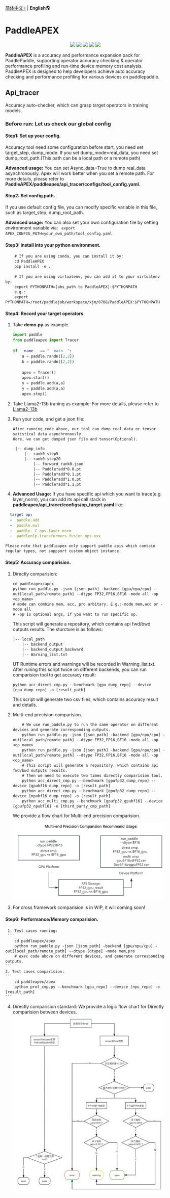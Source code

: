 [简体中文🀄](./README_CN.md) | **English🌎**
# PaddleAPEX
<p align="center">
    <a href="./LICENSE"><img src="https://img.shields.io/badge/license-Apache%202-dfd.svg"></a>
    <a href=""><img src="https://img.shields.io/badge/python-3.7+-aff.svg"></a>
    <a href=""><img src="https://img.shields.io/badge/os-linux%2C%20win%2C%20mac-pink.svg"></a>
    <a href="https://github.com/PaddlePaddle/PaddleAPEX/graphs/contributors"><img src="https://img.shields.io/github/contributors/PaddlePaddle/PaddleAPEX?color=9ea"></a>
    <a href="https://github.com/PaddlePaddle/PaddleAPEX/commits"><img src="https://img.shields.io/github/commit-activity/m/PaddlePaddle/PaddleAPEX?color=3af"></a>
</p>

**PaddleAPEX** is a accuracy and performance expansion pack for PaddlePaddle, supporting operator accuracy checking & operator performance profiling and run-time device memory cost analysis. PaddleAPEX is designed to help developers achieve auto accuracy checking and performance profiling for various devices on paddlepaddle.

## Api_tracer
Accuracy auto-checker, which can grasp target operators in training models.
### Before run: Let us check our global config

#### Step1: Set up your config.
Accuracy tool need some configuration before start, you need set target_step, dump_mode.
If you set dump_mode=real_data, you need set dump_root_path.(This path can be a local path or a remote path)

**Advanced usage:**
    You can set Async_data=True to dump real_data asynchronously. Apex will work better when you set a remote path.
For more details, please refer to **PaddleAPEX/paddleapex/api_tracer/configs/tool_config.yaml**.

#### Step2: Set config path.

If you use default config file, you can modify specific variable in this file, such as target_step, dump_root_path.

**Advanced usage:**
    You can also set your own configuration file by setting environment variable via: ```  export APEX_CONFIG_PATH=your_own_path/tool_config.yaml ```
#### Step3: Install into your python environment.

``` Shell
    # If you are using conda, you can install it by:
    cd PaddleAPEX
    pip install -e .

    # If you are using virtualenv, you can add it to your virtualenv by:
    export PYTHONPATH=[abs_path to PaddleAPEX]:$PYTHONPATH
    e.g.:
    export PYTHONPATH=/root/paddlejob/workspace/xjm/0708/PaddleAPEX:$PYTHONPATH

```

#### Step4: Record your target operators.
1. Take **demo.py** as example.
    ``` Python
    import paddle
    from paddleapex import Tracer

    if __name__ == "__main__":
        a = paddle.randn([2,2])
        b = paddle.randn([2,2])

        apex = Tracer()
        apex.start()
        y = paddle.add(a,a)
        y = paddle.add(a,a)
        apex.stop()
2. Take Llama2-13b traning as example:
    For more details, please refer to [Llama2-13b](https://github.com/PaddlePaddle/PaddleNLP/pull/8503)

3. Run your code, and get a json file:
    ```
    After running code above, our tool can dump real_data or tensor satistical data asynchronously.
    Here, we can get dumped json file and tensor(Optional).
    ```
        |-- dump_info
            |-- rank0_step5
            |-- rank0_step20
                |-- forward_rank0.json
                |-- Paddle*add*0.0.pt
                |-- Paddle*add*0.1.pt
                |-- Paddle*add*1.0.pt
                |-- Paddle*add*1.1.pt

4. **Advanced Usage:** If you have specific api which you want to trace(e.g. layer_norm), you can add its api call stack in **paddleapex/api_tracer/configs/op_target.yaml** like:
```yaml
  target op:
  -  paddle.add
  -  paddle.mul
  -  paddle._C_ops.layer_norm
  -  paddlenlp.transformers.fusion_ops.xxx
```
    Please note that paddleapex only support paddle apis which contain regular types, not suppport custom object instance.


#### Step5: Accuracy comparision.
1.  Directly comparision:
    ```Shell
    cd paddleapex/apex
    python run_paddle.py -json [json_path] -backend [gpu/npu/cpu] -out[local_path/remote_path] --dtype FP32,FP16,BF16 -mode all -op <op_name>
    # mode can combine mem, acc, pro arbitary. E.g.:-mode mem,acc or -mode all
    # -op is optional args, if you want to run specific op.
    ```
    This script will generate a repository, which contains api fwd/bwd outputs results. The sturcture is as follows:

        |-- local_path
            |-- backend_output
            |-- backend_output_backward
            |-- Warning_list.txt
    UT Runtime errors and warnings will be recorded in Warning_list.txt.
    After runing this script twice on different backends, you can run comparision tool to get accuracy result:

    ```Shell
    python acc_direct_cmp.py --benchmark [gpu_dump_repo] --device [npu_dump_repo] -o [result_path]
    ```
    This script will generate two csv files, which contains accuracy result and details.

2.  Multi-end precision comparision.
    ```
        # We use run_paddle.py to run the same operator on different devices and generate corresponding outputs.
        python run_paddle.py -json [json_path] -backend [gpu/npu/cpu] -out[local_path/remote_path] --dtype FP32,FP16,BF16 -mode all -op <op_name>
        python run_paddle.py -json [json_path] -backend [gpu/npu/cpu] -out[local_path/remote_path] --dtype FP32,FP16,BF16 -mode all -op <op_name>
        # This script will generate a repository, which contains api fwd/bwd outputs results.
        # Then we need to execute two times directly comparision tool.
        python acc_direct_cmp.py --benchmark [gpufp32_dump_repo] --device [gpubf16_dump_repo] -o [result_path]
        python acc_direct_cmp.py --benchmark [gpufp32_dump_repo] --device [npubf16_dump_repo] -o [result_path]
        python acc_multi_cmp.py --benchmark [gpufp32_gpubf16] --device [gpufp32_npubf16] -o [third_party_cmp_path]
    ```
    We provide a flow chart for Multi-end precision comparision.


    ![Multi-end precision comparision](./doc/multi-end-flow.png)
3.
    For cross framework comparision is in WIP, it will coming soon!

#### Step6: Performance/Memory comparision.
     1. Test cases running:
     ```
        cd paddleapex/apex
        python run_paddle.py -json [json_path] -backend [gpu/npu/cpu] -out[local_path/remote_path] --dtype [dtype] -mode mem,pro
        # exec code above on different devices, and generate corresponding outputs.
    ```
    2. Test cases comparision:
    ```
        cd paddleapex/apex
        python prof_cmp.py --benchmark [gpu_repo] --device [npu_repo] -o [result_path]
    ```


4. Directly comparision standard:
    We provide a logic flow chart for Directly comparision between devices.
    ![Acc Tool Architecture](./doc/Compare_Logic_img.jpg)
    <!-- <center>
        <img src="./Acc/doc/Compare_Logic_img.jpg" alt="example">
    </center> -->
